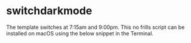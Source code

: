 # switchdarkmode
The template switches at 7:15am and 9:00pm.  This no frills script can be installed on macOS using the below snippet in the Terminal.
